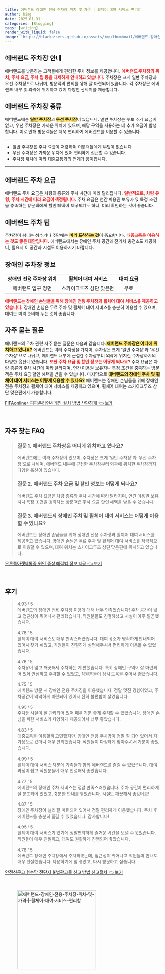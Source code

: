 ```yaml
---
title: 에버랜드 장애인 전용 주차장 위치 및 가격 | 휠체어 대여 서비스 편리함
author: bing
date: 2025-01-31
categories: [Blogging]
tags: [writing]
render_with_liquid: false
image: 'https://blackassets.github.io/assets/img/thumbnail/에버랜드-장애인-전용-주차장-위치-및-가격-|-휠체어-대여-서비스-편리함.webp'
---
```



<h2 id='에버랜드_주차장_안내'>에버랜드 주차장 안내</h2>

<p>에버랜드를 방문하는 고객들에게 편리한 주차 정보를 제공합니다. <b><span style="color: #ee2323;">에버랜드 주차장의 위치, 주차 요금, 주차 팁 등을 자세하게 안내하고 있습니다.</span></b> 주차장은 크게 일반 주차장과 우선 주차장으로 나뉘며, 방문객의 편의를 위해 잘 마련되어 있습니다. 각 주차장은 에버랜드 내부 및 외곽에 위치하고 있어 다양한 선택지를 제공합니다.</p>

<h2 id='에버랜드_주차장_종류'>에버랜드 주차장 종류</h2>

<p>에버랜드에는 <b><span style="background-color: #ffe066;">일반 주차장</span></b>과 <b><span style="background-color: #ffe066;">우선 주차장</span></b>이 있습니다. 일반 주차장은 주로 추가 요금이 없고, 우선 주차장은 가까운 위치에 있으며, 해당 구역을 사용하는 데 추가 요금이 발생합니다. 이로 인해 방문객들은 더욱 편리하게 에버랜드를 이용할 수 있습니다.</p>

<hr />

<ul>
    <li>일반 주차장은 주차 요금이 저렴하며 이용객들에게 부담이 없습니다.</li>
    <li>우선 주차장은 가까운 위치에 있어 편리하게 접근할 수 있습니다.</li>
    <li>주차장 위치에 따라 대중교통과의 연계가 용이합니다.</li>
</ul>

<hr />

<h2 id='에버랜드_주차_요금'>에버랜드 주차 요금</h2>

<p>에버랜드 주차 요금은 차량의 종류와 주차 시간에 따라 달라집니다. <b><span style="color: #ee2323;">일반적으로, 차량 유형, 주차 시간에 따라 요금이 책정됩니다.</span></b> 주차 요금은 연간 이용권 보유자 및 특정 조건을 충족하는 방문객에게 할인 혜택이 제공되기도 하니, 미리 확인하는 것이 좋습니다.</p>

<h2 id='에버랜드_주차_팁'>에버랜드 주차 팁</h2>

<p>주차장이 붐비는 성수기나 주말에는 <b><span style="background-color: #ffe066;">미리 도착하는 것</span></b>이 중요합니다. <b><span style="color: #ee2323;">대중교통을 이용하는 것도 좋은 대안입니다.</span></b> 에버랜드에서는 장애인 주차 공간과 전기차 충전소도 제공하니, 필요시 이 공간과 시설도 이용하시기 바랍니다.</p>

<h2 id='장애인_주차장_정보'>장애인 주차장 정보</h2>

<table>
    <tr>
        <td style="text-align: center; height: 17px;"><b>장애인 전용 주차장 위치</b></td>
        <td style="text-align: center; height: 17px;"><b>휠체어 대여 서비스</b></td>
        <td style="text-align: center; height: 17px;"><b>대여 요금</b></td>
    </tr>
    <tr>
        <td style="text-align: center; height: 17px;">에버랜드 입구 정면</td>
        <td style="text-align: center; height: 17px;">스카이크루즈 상단 맞은편</td>
        <td style="text-align: center; height: 17px;">무료</td>
    </tr>
</table>

<p><b><span style="color: #ee2323;">에버랜드는 장애인 손님들을 위해 장애인 전용 주차장과 휠체어 대여 서비스를 제공하고 있습니다.</span></b> 장애인 손님은 무료 주차 및 휠체어 대여 서비스를 충분히 이용할 수 있으며, 대여는 미리 준비해 두는 것이 좋습니다.</p>

<h2 id='자주_묻는_질문'>자주 묻는 질문</h2>

<p>에버랜드의 주차 관련 자주 묻는 질문은 다음과 같습니다:<b><span style="background-color: #ffe066;"> 에버랜드 주차장은 어디에 위치하고 있나요?</span></b> 에버랜드는 여러 주차장을 가지며, 주차장은 크게 '일반 주차장'과 '우선 주차장'으로 나뉘고, 에버랜드 내부에 근접한 주차장부터 외곽에 위치한 주차장까지의 다양한 옵션이 있습니다. <b><span style="color: #ee2323;">또한 주차 요금 및 할인 정보는 어떻게 되나요?</span></b> 주차 요금은 차량 종류와 주차 시간에 따라 달라지며, 연간 이용권 보유자나 특정 조건을 충족하는 방문객은 주차 요금 할인 혜택을 받을 수 있습니다. 마지막으로 <b><span style="background-color: #ffe066;">에버랜드의 장애인 주차 및 휠체어 대여 서비스는 어떻게 이용할 수 있나요?</span></b> 에버랜드는 장애인 손님들을 위해 장애인 전용 주차장과 휠체어 대여 서비스를 제공하고 있으며, 휠체어 대여는 스카이크루즈 상단 맞은편에서 가능합니다.</p>


<p><a class="click-button" title="FIFAonline4 피파온라인4 게임 설치 방법 간단하게" href="https://blackassets.github.io/posts/FIFAonline4-%ED%94%BC%ED%8C%8C%EC%98%A8%EB%9D%BC%EC%9D%B84-%EA%B2%8C%EC%9E%84-%EC%84%A4%EC%B9%98-%EB%B0%A9%EB%B2%95-%EA%B0%84%EB%8B%A8%ED%95%98%EA%B2%8C/" rel="dofollow">FIFAonline4 피파온라인4 게임 설치 방법 간단하게 👈 보기</a></p><br>
<h2 id='자주_찾는_FAQ'>자주 찾는 FAQ</h2>
<div itemscope="" itemtype="https://schema.org/FAQPage"> 
<blockquote> 
<div itemscope="" itemprop="mainEntity" itemtype="https://schema.org/Question"> 
<h3 itemprop="name">질문 1. 에버랜드 주차장은 어디에 위치하고 있나요?</h3> 
<div itemscope="" itemprop="acceptedAnswer" itemtype="https://schema.org/Answer"> 
<span itemprop="text"> 
<p>에버랜드에는 여러 주차장이 있으며, 주차장은 크게 '일반 주차장'과 '우선 주차장'으로 나뉘며, 에버랜드 내부에 근접한 주차장부터 외곽에 위치한 주차장까지 다양한 옵션이 있습니다.</p> 
</span> 
</div> 
</div> 

<div itemscope="" itemprop="mainEntity" itemtype="https://schema.org/Question"> 
<h3 itemprop="name">질문 2. 에버랜드 주차 요금 및 할인 정보는 어떻게 되나요?</h3> 
<div itemscope="" itemprop="acceptedAnswer" itemtype="https://schema.org/Answer"> 
<span itemprop="text"> 
<p>에버랜드 주차 요금은 차량 종류와 주차 시간에 따라 달라지며, 연간 이용권 보유자나 특정 조건을 충족하는 방문객은 주차 요금 할인 혜택을 받을 수 있습니다.</p> 
</span> 
</div> 
</div> 

<div itemscope="" itemprop="mainEntity" itemtype="https://schema.org/Question"> 
<h3 itemprop="name">질문 3. 에버랜드의 장애인 주차 및 휠체어 대여 서비스는 어떻게 이용할 수 있나요?</h3> 
<div itemscope="" itemprop="acceptedAnswer" itemtype="https://schema.org/Answer"> 
<span itemprop="text"> 
<p>에버랜드는 장애인 손님들을 위해 장애인 전용 주차장과 휠체어 대여 서비스를 제공하고 있습니다. 장애인 손님은 무료 주차 및 휠체어 대여 서비스를 적극적으로 이용할 수 있으며, 대여 위치는 스카이크루즈 상단 맞은편에 위치하고 있습니다.</p> 
</span> 
</div> 
</div> 

</blockquote> 
</div> 
<p><a class="click-button" title="오른쪽아랫배통증 원인 증상 해결법 정보 제공" href="https://blackassets.github.io/posts/%EC%98%A4%EB%A5%B8%EC%AA%BD%EC%95%84%EB%9E%AB%EB%B0%B0%ED%86%B5%EC%A6%9D-%EC%9B%90%EC%9D%B8-%EC%A6%9D%EC%83%81-%ED%95%B4%EA%B2%B0%EB%B2%95-%EC%A0%95%EB%B3%B4-%EC%A0%9C%EA%B3%B5/" rel="dofollow">오른쪽아랫배통증 원인 증상 해결법 정보 제공 👈 보기</a></p><br>
<h2 id='후기'>후기</h2>
<div itemscope itemtype="https://schema.org/Product">
  <blockquote>
  <div itemprop="review" itemscope itemtype="https://schema.org/Review">
      <div itemprop="reviewRating" itemscope itemtype="https://schema.org/Rating"> <span itemprop="ratingValue">4.93</span> / <span itemprop="bestRating">5</span> </div>
      <span itemprop="reviewBody">에버랜드의 장애인 전용 주차장 이용에 대해 너무 만족했습니다! 주차 공간이 넓고 접근성이 뛰어나서 편리했습니다. 직원분들도 친절하셨고 시설이 아주 깔끔했습니다.</span>
  </div>
  <br>
  <div itemprop="review" itemscope itemtype="https://schema.org/Review">
      <div itemprop="reviewRating" itemscope itemtype="https://schema.org/Rating"> <span itemprop="ratingValue">4.76</span> / <span itemprop="bestRating">5</span> </div>
      <span itemprop="reviewBody">휠체어 대여 서비스도 매우 만족스러웠습니다. 대여 장소가 명확하게 안내되어 있어서 찾기 쉬웠고, 직원들이 친절하게 설명해주셔서 편리하게 이용할 수 있었습니다.</span>
  </div>
  <br>
  <div itemprop="review" itemscope itemtype="https://schema.org/Review">
      <div itemprop="reviewRating" itemscope itemtype="https://schema.org/Rating"> <span itemprop="ratingValue">4.76</span> / <span itemprop="bestRating">5</span> </div>
      <span itemprop="reviewBody">주차장이 넓고 깨끗해서 주차하는 게 편했습니다. 특히 장애인 구역이 잘 마련되어 있어 안심하고 주차할 수 있었고, 직원분들이 상시 도움을 주어서 좋았습니다.</span>
  </div>
  <br>
  <div itemprop="review" itemscope itemtype="https://schema.org/Review">
      <div itemprop="reviewRating" itemscope itemtype="https://schema.org/Rating"> <span itemprop="ratingValue">4.75</span> / <span itemprop="bestRating">5</span> </div>
      <span itemprop="reviewBody">에버랜드 방문 시 장애인 전용 주차장을 이용했습니다. 정말 멋진 경험이었고, 주차공간이 넉넉하게 마련되어 있어서 전혀 불편함이 없었습니다.</span>
  </div>
  <br>
  <div itemprop="review" itemscope itemtype="https://schema.org/Review">
      <div itemprop="reviewRating" itemscope itemtype="https://schema.org/Rating"> <span itemprop="ratingValue">4.95</span> / <span itemprop="bestRating">5</span> </div>
      <span itemprop="reviewBody">주차장 시설이 잘 관리되어 있어 매우 기분 좋게 주차할 수 있었습니다. 장애인 손님을 위한 서비스가 다양하게 제공되어서 너무 좋았습니다.</span>
  </div>
  <br>
  <div itemprop="review" itemscope itemtype="https://schema.org/Review">
      <div itemprop="reviewRating" itemscope itemtype="https://schema.org/Rating"> <span itemprop="ratingValue">4.83</span> / <span itemprop="bestRating">5</span> </div>
      <span itemprop="reviewBody">대중교통을 이용할까 고민했지만, 장애인 전용 주차장이 정말 잘 되어 있어서 자가용으로 갔더니 매우 편리했습니다. 직원들이 다정하게 맞아주셔서 기분이 좋았습니다.</span>
  </div>
  <br>
  <div itemprop="review" itemscope itemtype="https://schema.org/Review">
      <div itemprop="reviewRating" itemscope itemtype="https://schema.org/Rating"> <span itemprop="ratingValue">4.99</span> / <span itemprop="bestRating">5</span> </div>
      <span itemprop="reviewBody">휠체어 대여 서비스 덕분에 가족들과 함께 에버랜드를 즐길 수 있었습니다. 대여 과정이 쉽고 직원분들이 매우 친절해서 좋았습니다.</span>
  </div>
  <br>
  <div itemprop="review" itemscope itemtype="https://schema.org/Review">
      <div itemprop="reviewRating" itemscope itemtype="https://schema.org/Rating"> <span itemprop="ratingValue">4.77</span> / <span itemprop="bestRating">5</span> </div>
      <span itemprop="reviewBody">에버랜드의 장애인 주차 서비스는 정말 만족스러웠습니다. 주차 공간이 편리하게 잘 분포되어 있었고, 충분한 안내를 받았습니다. 시설도 깨끗해서 좋았어요!</span>
  </div>
  <br>
  <div itemprop="review" itemscope itemtype="https://schema.org/Review">
      <div itemprop="reviewRating" itemscope itemtype="https://schema.org/Rating"> <span itemprop="ratingValue">4.87</span> / <span itemprop="bestRating">5</span> </div>
      <span itemprop="reviewBody">장애인 주차장이 널리 잘 마련되어 있어서 정말 편리하게 이용했습니다. 주차 후 에버랜드를 충분히 즐길 수 있었습니다. 감사합니다!</span>
  </div>
  <br>
  <div itemprop="review" itemscope itemtype="https://schema.org/Review">
      <div itemprop="reviewRating" itemscope itemtype="https://schema.org/Rating"> <span itemprop="ratingValue">4.95</span> / <span itemprop="bestRating">5</span> </div>
      <span itemprop="reviewBody">휠체어 대여 서비스가 있기에 정말편리하게 즐거운 시간을 보낼 수 있었습니다. 직원들이 매우 친절하고, 대여도 원활하게 진행되어 좋았습니다.</span>
  </div>
  <br>
  <div itemprop="review" itemscope itemtype="https://schema.org/Review">
      <div itemprop="reviewRating" itemscope itemtype="https://schema.org/Rating"> <span itemprop="ratingValue">4.78</span> / <span itemprop="bestRating">5</span> </div>
      <span itemprop="reviewBody">에버랜드 장애인 주차장에서 주차하였는데, 접근성이 뛰어나고 직원들의 안내도 매우 친절했습니다. 이용하기에 참 좋았고, 다시 방문하고 싶습니다.</span>
  </div>
  </blockquote>
</div>
<p><a class="click-button" title="안전신문고 현수막 전단지 불법광고물 신고 방법 신고절차" href="https://blackassets.github.io/posts/%EC%95%88%EC%A0%84%EC%8B%A0%EB%AC%B8%EA%B3%A0-%ED%98%84%EC%88%98%EB%A7%89-%EC%A0%84%EB%8B%A8%EC%A7%80-%EB%B6%88%EB%B2%95%EA%B4%91%EA%B3%A0%EB%AC%BC-%EC%8B%A0%EA%B3%A0-%EB%B0%A9%EB%B2%95-%EC%8B%A0%EA%B3%A0%EC%A0%88%EC%B0%A8/" rel="dofollow">안전신문고 현수막 전단지 불법광고물 신고 방법 신고절차 👈 보기</a></p><br>
<figure class="image"><img src="https://blackassets.github.io/assets/img/thumbnail/에버랜드-장애인-전용-주차장-위치-및-가격-|-휠체어-대여-서비스-편리함.webp" alt="에버랜드-장애인-전용-주차장-위치-및-가격-|-휠체어-대여-서비스-편리함" width="256" height="256"></figure>